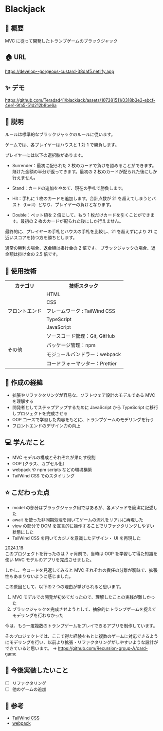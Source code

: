 # Blackjack

## 🌱 概要
MVC に従って開発したトランプゲームのブラックジャック

## 🏠 URL
https://develop--gorgeous-custard-38daf5.netlify.app

## ✨ デモ
https://github.com/Teradad41/blackjack/assets/107381511/0318b3e3-ebcf-4ee1-9fa5-51d212b8be6a

## 📝 説明
ルールは標準的なブラックジャックのルールに従います。

ゲームでは、各プレイヤーはハウスと 1 対 1 で勝負します。

プレイヤーには以下の選択肢があります。

- Surrender：最初に配られた 2 枚のカードで負けを認めることができます。賭けた金額の半分が返ってきます。最初の 2 枚のカードが配られた後にしか行えません。

- Stand：カードの追加をやめて、現在の手札で勝負します。

- Hit：手札に 1 枚のカードを追加します。合計点数が 21 を超えてしまうとバスト（bust）となり、プレイヤーの負けとなります。
  
- Double：ベット額を 2 倍にして、もう 1 枚だけカードを引くことができます。最初の 2 枚のカードが配られた後にしか行えません。

最終的に、プレイヤーの手札とハウスの手札を比較し、21 を超えずにより 21 に近いスコアを持つ方を勝ちとします。

通常の勝利の場合、返金額は掛け金の 2 倍です。
ブラックジャックの場合、返金額は掛け金の 2.5 倍です。

## 💾 使用技術
<table>
<tr>
  <th>カテゴリ</th>
  <th>技術スタック</th>
</tr>
<tr>
  <td rowspan=5>フロントエンド</td>
  <td>HTML</td>
</tr>
<tr>
  <td>CSS</td>
</tr>
<tr>
  <td>フレームワーク : TailWind CSS</td>
</tr>
<tr>
  <td>TypeScript</td>
</tr>
<tr>
  <td>JavaScript</td>
</tr>
<td rowspan=4>その他</td>
  <td>ソースコード管理：Git, GitHub</td>
</tr>
<tr>
  <td>パッケージ管理：npm</td>
</tr>
<tr>
  <td>モジュールバンドラー：webpack</td>
</tr>
<tr>
  <td>コードフォーマッター：Prettier</td>
</tr>
</table>

## 📜 作成の経緯
- 拡張やリファクタリングが容易な、ソフトウェア設計のモデルである MVC を理解する
- 開発者としてステップアップするために JavaScript から TypeScript に移行しプロジェクトを完成させる
- OOP コースで学習した内容をもとに、トランプゲームのモデリングを行う
- フロントエンドのデザイン力の向上

## 💻 学んだこと
- MVC モデルの構成とそれぞれが果たす役割
- OOP (クラス、カプセル化）
- webpack や npm scripts などの環境構築
- TailWind CSS でのスタイリング

## ⭐️ こだわった点
- model の部分はブラックジャック用ではあるが、各メソッドを簡潔に記述した
- await を使った非同期処理を用いてゲームの流れをリアルに再現した
- view の部分で DOM を宣言的に操作することでリファクタリングしやすい状態にした
- TailWind CSS を用いてカジノを意識したデザイン・ UI を再現した

2024.1.18 <br/>
このプロジェクトを行ったのは 7 ヶ月前で、当時は OOP を学習して得た知識を使い MVC モデルのアプリを完成させました。

しかし、今コードを見返してみると MVC それぞれの責任の分離が曖昧で、拡張性もあまりないように感じました。

この原因として、以下の２つの理由が挙げられると思います。
1. MVC モデルでの開発が初めてだったので、理解したことの実践が難しかった
2. ブラックジャックを完成させようとして、抽象的にトランプゲームを捉えてモデリングを行わなかった

今は、もう一度複数のトランプゲームをプレイできるアプリを制作しています。

そのプロジェクトでは、ここで得た経験をもとに複数のゲームに対応できるようにモデリングを行い、以前より拡張・リファクタリングがしやすいような設計ができていると思います。
→ https://github.com/Recursion-group-A/card-game

## 📮 今後実装したいこと
- [ ] リファクタリング
- [ ] 他のゲームの追加
      
## 📑 参考
- [TailWind CSS](https://tailwindcss.com)
- [webpack](https://webpack.js.org)
